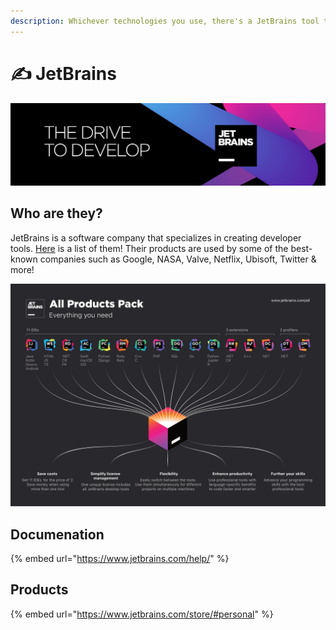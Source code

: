 ```yaml
---
description: Whichever technologies you use, there's a JetBrains tool to match!
---
```


# ✍ JetBrains

![](../.gitbook/assets/jetbrains-banner.png)

## Who are they?

JetBrains is a software company that specializes in creating developer tools. [Here](https://www.jetbrains.com/products/) is a list of them! Their products are used by some of the best-known companies such as Google, NASA, Valve, Netflix, Ubisoft, Twitter & more!&#x20;

![](../.gitbook/assets/jetbrains.png)

## Documenation

{% embed url="https://www.jetbrains.com/help/" %}

## Products

{% embed url="https://www.jetbrains.com/store/#personal" %}
